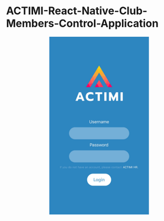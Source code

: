 # ACTIMI-React-Native-Club-Members-Control-Application


<center><img src="https://raw.githubusercontent.com/melihcengelli/ACTIMI-React-Native-Club-Members-Control-Application/main/assets/login.jpeg?token=GHSAT0AAAAAABRIHPXMZ2SFN5RPP34XG54IYTP27PA" alt="drawing" width="270" height="480"/></center>